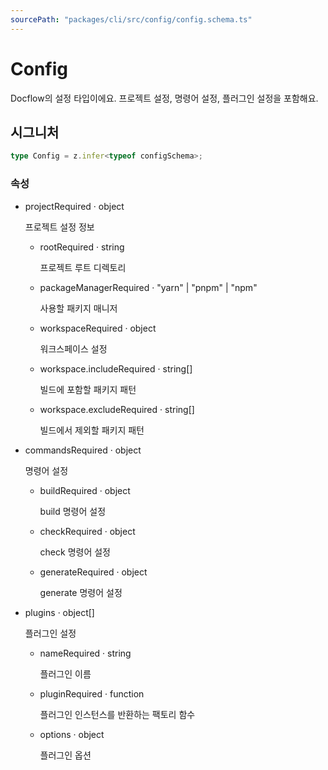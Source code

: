 ```yaml
---
sourcePath: "packages/cli/src/config/config.schema.ts"
---
```


# Config

 
Docflow의 설정 타입이에요. 프로젝트 설정, 명령어 설정, 플러그인 설정을 포함해요.


## 시그니처

```typescript
type Config = z.infer<typeof configSchema>;
```

### 속성

<ul class="post-parameters-ul">
  <li class="post-parameters-li post-parameters-li-root">
    <span class="post-parameters--name">project</span><span class="post-parameters--required">Required</span> · <span class="post-parameters--type">object</span>
    <br/>
    <p class="post-parameters--description">프로젝트 설정 정보</p>
    <ul class="post-parameters-ul">
  <li class="post-parameters-li ">
    <span class="post-parameters--name">root</span><span class="post-parameters--required">Required</span> · <span class="post-parameters--type">string</span>
    <br/>
    <p class="post-parameters--description">프로젝트 루트 디렉토리</p>
  </li>
  <li class="post-parameters-li ">
    <span class="post-parameters--name">packageManager</span><span class="post-parameters--required">Required</span> · <span class="post-parameters--type">&quot;yarn&quot; | &quot;pnpm&quot; | &quot;npm&quot;</span>
    <br/>
    <p class="post-parameters--description">사용할 패키지 매니저</p>
  </li>
  <li class="post-parameters-li ">
    <span class="post-parameters--name">workspace</span><span class="post-parameters--required">Required</span> · <span class="post-parameters--type">object</span>
    <br/>
    <p class="post-parameters--description">워크스페이스 설정</p>
  </li>
  <li class="post-parameters-li ">
    <span class="post-parameters--name">workspace.include</span><span class="post-parameters--required">Required</span> · <span class="post-parameters--type">string[]</span>
    <br/>
    <p class="post-parameters--description">빌드에 포함할 패키지 패턴</p>
  </li>
  <li class="post-parameters-li ">
    <span class="post-parameters--name">workspace.exclude</span><span class="post-parameters--required">Required</span> · <span class="post-parameters--type">string[]</span>
    <br/>
    <p class="post-parameters--description">빌드에서 제외할 패키지 패턴</p>
  </li>
    </ul>
  </li>
  <li class="post-parameters-li post-parameters-li-root">
    <span class="post-parameters--name">commands</span><span class="post-parameters--required">Required</span> · <span class="post-parameters--type">object</span>
    <br/>
    <p class="post-parameters--description">명령어 설정</p>
    <ul class="post-parameters-ul">
  <li class="post-parameters-li ">
    <span class="post-parameters--name">build</span><span class="post-parameters--required">Required</span> · <span class="post-parameters--type">object</span>
    <br/>
    <p class="post-parameters--description">build 명령어 설정</p>
  </li>
  <li class="post-parameters-li ">
    <span class="post-parameters--name">check</span><span class="post-parameters--required">Required</span> · <span class="post-parameters--type">object</span>
    <br/>
    <p class="post-parameters--description">check 명령어 설정</p>
  </li>
  <li class="post-parameters-li ">
    <span class="post-parameters--name">generate</span><span class="post-parameters--required">Required</span> · <span class="post-parameters--type">object</span>
    <br/>
    <p class="post-parameters--description">generate 명령어 설정</p>
  </li>
    </ul>
  </li>
  <li class="post-parameters-li post-parameters-li-root">
    <span class="post-parameters--name">plugins</span> · <span class="post-parameters--type">object[]</span>
    <br/>
    <p class="post-parameters--description">플러그인 설정</p>
    <ul class="post-parameters-ul">
  <li class="post-parameters-li ">
    <span class="post-parameters--name">name</span><span class="post-parameters--required">Required</span> · <span class="post-parameters--type">string</span>
    <br/>
    <p class="post-parameters--description">플러그인 이름</p>
  </li>
  <li class="post-parameters-li ">
    <span class="post-parameters--name">plugin</span><span class="post-parameters--required">Required</span> · <span class="post-parameters--type">function</span>
    <br/>
    <p class="post-parameters--description">플러그인 인스턴스를 반환하는 팩토리 함수</p>
  </li>
  <li class="post-parameters-li ">
    <span class="post-parameters--name">options</span> · <span class="post-parameters--type">object</span>
    <br/>
    <p class="post-parameters--description">플러그인 옵션</p>
  </li>
    </ul>
  </li>
</ul>
